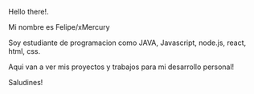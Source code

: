 Hello there!.

Mi nombre es Felipe/xMercury

Soy estudiante de programacion como JAVA, Javascript, node.js, react, html, css.

Aqui van a ver mis proyectos y trabajos para mi desarrollo personal!

Saludines!

<!---
xMercury1/xMercury1 is a ✨ special ✨ repository because its `README.md` (this file) appears on your GitHub profile.
You can click the Preview link to take a look at your changes.
--->
